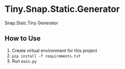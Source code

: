 # Tiny.Snap.Static.Generator

Snap.Staic.Tiny Generator

## How to Use

1. Create virtual environment for this project
2. `pip install -f requirements.txt`
3. Run `main.py`
